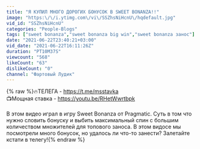 ```yaml
---
title: "Я КУПИЛ МНОГО ДОРОГИХ БОНУСОК В SWEET BONANZA!!"
image: "https:\/\/i.ytimg.com\/vi\/SSZhsNiHcnU\/hqdefault.jpg"
vid_id: "SSZhsNiHcnU"
categories: "People-Blogs"
tags: ["sweet bonanza","sweet bonanza big win","sweet bonanza занос"]
date: "2021-06-22T23:40:21+03:00"
vid_date: "2021-06-22T16:11:26Z"
duration: "PT10M37S"
viewcount: "568"
likeCount: "63"
dislikeCount: "0"
channel: "Фартовый Лудик"
---
```

{% raw %}🔥ТЕЛЕГА - <a rel="nofollow" target="blank" href="https://t.me/msstavka">https://t.me/msstavka</a><br />📺Мощная ставка - <a rel="nofollow" target="blank" href="https://youtu.be/RHetWwrtbpk">https://youtu.be/RHetWwrtbpk</a><br /><br />В этом видео играл в игру Sweet Bonanza от Pragmatic. Суть в том что нужно словить бонуску и выбить максимальный спин с большим количеством множителей для топового заноса. В этом видосе мы посмотрели много бонусок, но удалось ли что-то занести? Залетайте кстати в телегу!{% endraw %}
